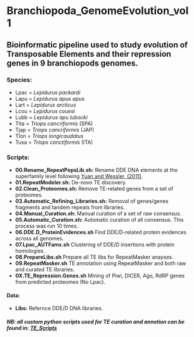 # Branchiopoda_GenomeEvolution_vol1

## Bioinformatic pipeline used to study evolution of Transposable Elements and their repression genes in 9 branchiopods genomes.

### Species:  
 - Lpac = *Lepidurus packardi*
 - Lapu = *Lepidurus apus apus*
 - Lart = *Lepidurus arcticus*
 - Lcou = *Lepidurus couesi*
 - Lubb = *Lepidurus apu lubocki*
 - Tita = *Triops cancriformis* (SPA)
 - Tjap = *Triops cancriformis* (JAP)
 - Tlon = *Triops longicaudatus*
 - Tusa = *Triops canctiformis* (ITA) 

### Scripts:

- **00.Rename_RepeatPepsLib.sh:** Rename DDE DNA elements at the superfamily level following [Yuan and Wessler, (2011)](https://www.pnas.org/doi/10.1073/pnas.1104208108).  
- **01.RepeatModeler.sh:** De-novo TE discovery.  
- **02.Clean_Proteomes.sh:** Remove TE-related genes from a set of proteomes.  
- **03.Automatic_Refining_Libraries.sh:** Removal of genes/genes fragments and tandem repeats from libraries.  
- **04.Manual_Curation.sh:** Manual curation of a set of raw consensus.    
- **05.Automatic_Curation.sh:** Automatic curation of all consensus.  This process was run 10 times.
- **06.DDE.D_ProteinEvidences.sh** Find DDE/D-related protein evidences across all genomes.  
- **07.Lpac_AUTFams.sh** Clustering of DDE/D insertions with protein homologies. 
- **08.PrepareLibs.sh** Prepare all TE libs for RepeatMasker anayses.   
- **09.RepeatMasker.sh** TE annotation using RepeatMasker and both raw and curated TE libraries.
- **0X.TE_Repression.Genes.sh** Mining of Piwi, DICER, Ago, RdRP genes from predicted proteomes (No Lpac).

#### Data:
- **Libs:** Refernce DDE/D DNA libraries.  

##### NB: all custom python scripts used for TE curation and annotion can be found in: [TE_Scripts](https://github.com/jacopoM28/Python_Scripts/tree/main/TE_scripts)
 
